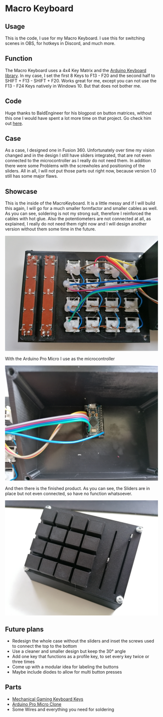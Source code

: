 # Macro Keyboard

## Usage

This is the code, I use for my Macro Keyboard. I use this for switching scenes in OBS, for hotkeys in Discord, and much more.

## Function

The Macro Keyboard uses a 4x4 Key Matrix and the [Arduino Keyboard library](https://www.arduino.cc/reference/en/language/functions/usb/keyboard/). In my case, I set the first 8 Keys to F13 - F20 and the second half to SHIFT + F13 - SHIFT + F20. Works great for me, except you can not use the F13 - F24 Keys natively in Windows 10. But that does not bother me. 

## Code

Huge thanks to BaldEngineer for his blogpost on button matrices, without this one I would have spent a lot more time on that project. Go check him out [here](https://www.baldengineer.com/arduino-keyboard-matrix-tutorial.html).


## Case

As a case, I designed one in Fusion 360. Unfortunately over time my vision changed and in the design I still have sliders integrated, that are not even connected to the microcontroller as I really do not need them. In addition there were some Problems with the screwholes and positioning of the sliders. All in all, I will not put those parts out right now, because version 1.0 still has some major flaws.

## Showcase

This is the inside of the MacroKeyboard. It is a little messy and if I will build this again, I will go for a much smaller formfactor and smaller cables as well. As you can see, soldering is not my strong suit, therefore I reinforced the cables with hot glue. Also the potentiometers are not connected at all, as explained, I really do not need them right now and I will design another version without them some time in the future.

![Button Matrix](images/matrix.jpg)

With the Arduino Pro Micro I use as the microcontroller

![Arduino Pro Micro in it's case](images/micro.jpg)

And then there is the finished product. As you can see, the Sliders are in place but not even connected, so have no function whatsoever.

![Macro Keyboard v1.0](images/macro.jpg)

## Future plans

- Redesign the whole case without the sliders and inset the screws used to connect the top to the bottom
- Use a cleaner and smaller design but keep the 30° angle
- Add one key that functions as a profile key, to set every key twice or three times
- Come up with a modular idea for labeling the buttons
- Maybe include diodes to allow for multi button presses

## Parts

- [Mechanical Gaming Keyboard Keys](https://www.amazon.de/gp/product/B086MQXQW7/ref=ppx_yo_dt_b_asin_title_o07_s00?ie=UTF8&psc=1)
- [Arduino Pro Micro Clone](https://www.amazon.de/gp/product/B07FXCTVQP/ref=ppx_yo_dt_b_asin_title_o01_s00?ie=UTF8&psc=1)
- Some Wires and everything you need for soldering
